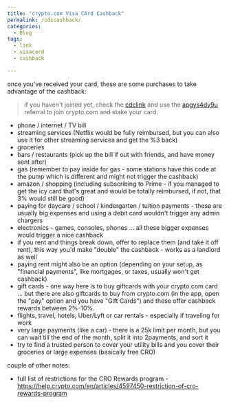 ```yaml
---
title: "crypto.com Visa CArd Cashback"
permalink: /cdccashback/
categories:
  - Blog
tags:
  - link
  - visacard
  - cashback

---
```


once you've received your card, these are some purchases to take advantage of the cashback:  

> if you haven't joined yet, check the [cdclink](https://mayhempages.com/cdclink/) and use the [apgys4dy9u](https://crypto.com/app/apgys4dy9u) referral to join crypto.com and stake your card.

- phone / internet / TV bill
- streaming services (Netflix would be fully reimbursed, but you can also use it for other streaming services and get the %3 back)
- groceries
- bars / restaurants (pick up the bill if out with friends, and have money sent after)
- gas (remember to pay inside for gas - some stations have this code at the pump which is different and might not trigger the cashback)
- amazon / shopping (including subscribing to Prime - if you managed to get the icy card that's great and would be totally reimbursed, if not, that 3% would still be good)
- paying for daycare / school / kindergarten / tuition payments - these are usually big expenses and using a debit card wouldn't trigger any admin chargers
- electronics - games, consoles, phones ... all these bigger expenses would trigger a nice cashback
- if you rent and things break down, offer to replace them (and take it off rent), this way you'd make "double" the cashback - works as a landlord as well 
- paying rent might also be an option (depending on your setup, as "financial payments", like mortgages, or taxes, usually won't get cashback)
- gift cards - one way here is to buy giftcards with your crypto.com card ... but there are also giftcards to buy from crypto.com (in the app, open the "pay" option and you have "Gift Cards") and these offer cashback rewards between 2%-10%.
- flights, travel, hotels, Uber/Lyft or car rentals - especially if traveling for work
- very large payments (like a car) - there is a 25k limit per month, but you can wait till the end of the month, split it into 2payments, and sort it
- try to find a trusted person to cover your utility bills and you cover their groceries or large expenses (basically free CRO)


couple of other notes:
- full list of restrictions for the CRO Rewards program - https://help.crypto.com/en/articles/4597450-restriction-of-cro-rewards-program







